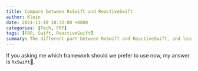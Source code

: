 ```yaml
---
title: Compare between RxSwift and ReactiveSwift
author: Klein
date: 2021-11-10 18:32:00 +0800
categories: [Tech, FRP]
tags: [FRP, Swift, ReactiveSwift]
summary: The different part between RxSwift and ReactiveSwift, and learn how to understand them.
---
```


If you asking me which framework should we prefer to use now, my answer is `RxSwift`🙈.

